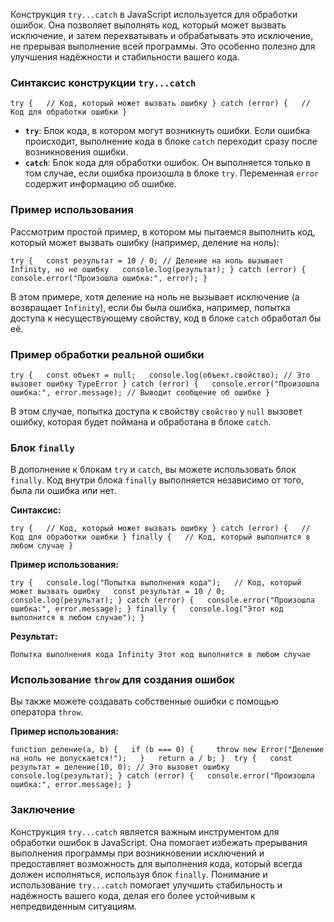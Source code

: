 Конструкция `try...catch` в JavaScript используется для обработки ошибок. Она позволяет выполнять код, который может вызвать исключение, и затем перехватывать и обрабатывать это исключение, не прерывая выполнение всей программы. Это особенно полезно для улучшения надёжности и стабильности вашего кода.

### Синтаксис конструкции `try...catch`

`try {   // Код, который может вызвать ошибку } catch (error) {   // Код для обработки ошибки }`

- **`try`**: Блок кода, в котором могут возникнуть ошибки. Если ошибка происходит, выполнение кода в блоке `catch` переходит сразу после возникновения ошибки.
- **`catch`**: Блок кода для обработки ошибок. Он выполняется только в том случае, если ошибка произошла в блоке `try`. Переменная `error` содержит информацию об ошибке.

### Пример использования

Рассмотрим простой пример, в котором мы пытаемся выполнить код, который может вызвать ошибку (например, деление на ноль):

`try {   const результат = 10 / 0; // Деление на ноль вызывает Infinity, но не ошибку   console.log(результат); } catch (error) {   console.error("Произошла ошибка:", error); }`

В этом примере, хотя деление на ноль не вызывает исключение (а возвращает `Infinity`), если бы была ошибка, например, попытка доступа к несуществующему свойству, код в блоке `catch` обработал бы её.

### Пример обработки реальной ошибки

`try {   const объект = null;   console.log(объект.свойство); // Это вызовет ошибку TypeError } catch (error) {   console.error("Произошла ошибка:", error.message); // Выводит сообщение об ошибке }`

В этом случае, попытка доступа к свойству `свойство` у `null` вызовет ошибку, которая будет поймана и обработана в блоке `catch`.

### Блок `finally`

В дополнение к блокам `try` и `catch`, вы можете использовать блок `finally`. Код внутри блока `finally` выполняется независимо от того, была ли ошибка или нет.

**Синтаксис:**

`try {   // Код, который может вызвать ошибку } catch (error) {   // Код для обработки ошибки } finally {   // Код, который выполнится в любом случае }`

**Пример использования:**

`try {   console.log("Попытка выполнения кода");   // Код, который может вызвать ошибку   const результат = 10 / 0;   console.log(результат); } catch (error) {   console.error("Произошла ошибка:", error.message); } finally {   console.log("Этот код выполнится в любом случае"); }`

**Результат:**

`Попытка выполнения кода Infinity Этот код выполнится в любом случае`

### Использование `throw` для создания ошибок

Вы также можете создавать собственные ошибки с помощью оператора `throw`.

**Пример использования:**

`function деление(a, b) {   if (b === 0) {     throw new Error("Деление на ноль не допускается!");   }   return a / b; }  try {   const результат = деление(10, 0); // Это вызовет ошибку   console.log(результат); } catch (error) {   console.error("Произошла ошибка:", error.message); }`

### Заключение

Конструкция `try...catch` является важным инструментом для обработки ошибок в JavaScript. Она помогает избежать прерывания выполнения программы при возникновении исключений и предоставляет возможность для выполнения кода, который всегда должен исполняться, используя блок `finally`. Понимание и использование `try...catch` помогает улучшить стабильность и надёжность вашего кода, делая его более устойчивым к непредвиденным ситуациям.
